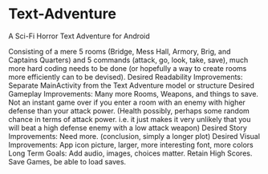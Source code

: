 # Text-Adventure
A Sci-Fi Horror Text Adventure for Android

Consisting of a mere 5 rooms (Bridge, Mess Hall, Armory, Brig, and Captains Quarters) and 5 commands (attack, go, look, take, save),
much more hard coding needs to be done (or hopefully a way to create rooms more efficiently can to be devised).
Desired Readability Improvements: Separate MainActivity from the Text Adventure model or structure
Desired Gameplay Improvements: Many more Rooms, Weapons, and things to save. Not an instant game over if you enter a room with an enemy
with higher defense than your attack power. (Health possibly, perhaps some random chance in terms of attack power. i.e. it just makes it 
very unlikely that you will beat a high defense enemy with a low attack weapon)
Desired Story Improvements: Need more. (conclusion, simply a longer plot)
Desired Visual Improvements: App icon picture, larger, more interesting font, more colors
Long Term Goals: Add audio, images, choices matter. Retain High Scores. Save Games, be able to load saves.

